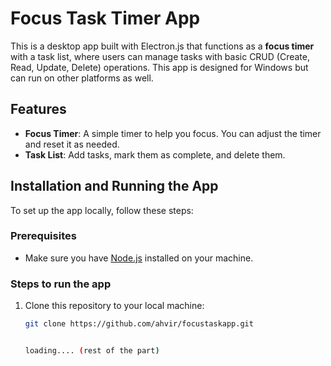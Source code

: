 # Focus Task Timer App

This is a desktop app built with Electron.js that functions as a **focus timer** with a task list, where users can manage tasks with basic CRUD (Create, Read, Update, Delete) operations. This app is designed for Windows but can run on other platforms as well.

## Features

- **Focus Timer**: A simple timer to help you focus. You can adjust the timer and reset it as needed.
- **Task List**: Add tasks, mark them as complete, and delete them.

## Installation and Running the App

To set up the app locally, follow these steps:

### Prerequisites

- Make sure you have [Node.js](https://nodejs.org/en/) installed on your machine.

### Steps to run the app

1. Clone this repository to your local machine:

   ```bash
   git clone https://github.com/ahvir/focustaskapp.git


   loading.... (rest of the part)
